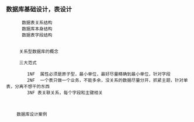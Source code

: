 ### 数据库基础设计，表设计
	
		  数据表关系结构
		  数据库本身结构
		  数据表字段结构
		  
		  
		 关系型数据库的概念
		 
		 三大范式
		 
		 	1NF  属性必须是原子型，最小单位，最好尽量精确到最小单位，针对字段
		 	2NF  一个表只做一个业务，不能多余，没关系的数据尽量分开，抓紧主题，针对单表，分离不想干的东西
		 	3NF 表关联关系，每个字段和主键相关
		 	
		 	
		 	
		数据库设计案例
		 	
		
		
		  	

	 